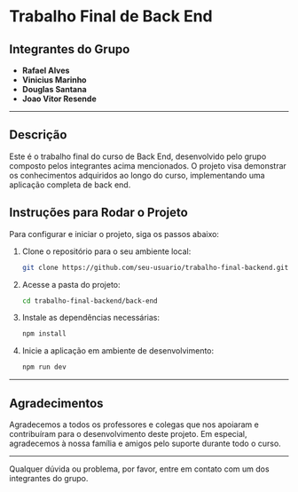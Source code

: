 # Trabalho Final de Back End

## Integrantes do Grupo

- **Rafael Alves**
- **Vinicius Marinho**
- **Douglas Santana**
- **Joao Vitor Resende**

---

## Descrição

Este é o trabalho final do curso de Back End, desenvolvido pelo grupo composto pelos integrantes acima mencionados. O projeto visa demonstrar os conhecimentos adquiridos ao longo do curso, implementando uma aplicação completa de back end.

## Instruções para Rodar o Projeto

Para configurar e iniciar o projeto, siga os passos abaixo:

1. Clone o repositório para o seu ambiente local:
    ```bash
    git clone https://github.com/seu-usuario/trabalho-final-backend.git
    ```

2. Acesse a pasta do projeto:
    ```bash
    cd trabalho-final-backend/back-end
    ```

3. Instale as dependências necessárias:
    ```bash
    npm install
    ```

4. Inicie a aplicação em ambiente de desenvolvimento:
    ```bash
    npm run dev
    ```

---

## Agradecimentos

Agradecemos a todos os professores e colegas que nos apoiaram e contribuíram para o desenvolvimento deste projeto. Em especial, agradecemos à nossa família e amigos pelo suporte durante todo o curso.

---

Qualquer dúvida ou problema, por favor, entre em contato com um dos integrantes do grupo.
